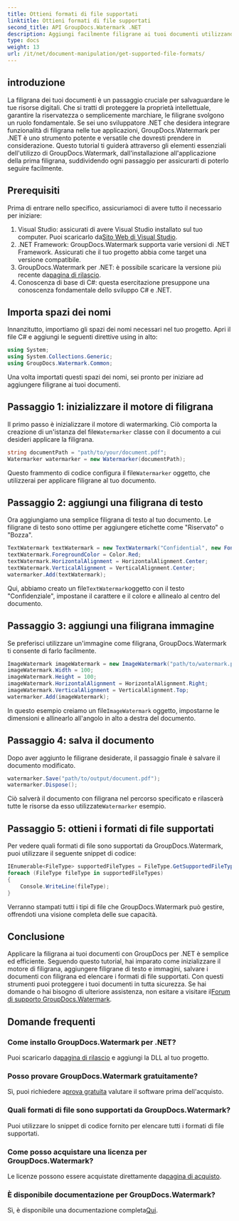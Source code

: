 ```yaml
---
title: Ottieni formati di file supportati
linktitle: Ottieni formati di file supportati
second_title: API GroupDocs.Watermark .NET
description: Aggiungi facilmente filigrane ai tuoi documenti utilizzando GroupDocs.Watermark per .NET. Segui la nostra guida completa passo dopo passo per proteggere le tue risorse digitali.
type: docs
weight: 13
url: /it/net/document-manipulation/get-supported-file-formats/
---
```

## introduzione
La filigrana dei tuoi documenti è un passaggio cruciale per salvaguardare le tue risorse digitali. Che si tratti di proteggere la proprietà intellettuale, garantire la riservatezza o semplicemente marchiare, le filigrane svolgono un ruolo fondamentale. Se sei uno sviluppatore .NET che desidera integrare funzionalità di filigrana nelle tue applicazioni, GroupDocs.Watermark per .NET è uno strumento potente e versatile che dovresti prendere in considerazione. Questo tutorial ti guiderà attraverso gli elementi essenziali dell'utilizzo di GroupDocs.Watermark, dall'installazione all'applicazione della prima filigrana, suddividendo ogni passaggio per assicurarti di poterlo seguire facilmente.
## Prerequisiti
Prima di entrare nello specifico, assicuriamoci di avere tutto il necessario per iniziare:
1.  Visual Studio: assicurati di avere Visual Studio installato sul tuo computer. Puoi scaricarlo da[Sito Web di Visual Studio](https://visualstudio.microsoft.com/).
2. .NET Framework: GroupDocs.Watermark supporta varie versioni di .NET Framework. Assicurati che il tuo progetto abbia come target una versione compatibile.
3. GroupDocs.Watermark per .NET: è possibile scaricare la versione più recente da[pagina di rilascio](https://releases.groupdocs.com/Watermark/net/).
4. Conoscenza di base di C#: questa esercitazione presuppone una conoscenza fondamentale dello sviluppo C# e .NET.
## Importa spazi dei nomi
Innanzitutto, importiamo gli spazi dei nomi necessari nel tuo progetto. Apri il file C# e aggiungi le seguenti direttive using in alto:
```csharp
using System;
using System.Collections.Generic;
using GroupDocs.Watermark.Common;
```
Una volta importati questi spazi dei nomi, sei pronto per iniziare ad aggiungere filigrane ai tuoi documenti.

## Passaggio 1: inizializzare il motore di filigrana
 Il primo passo è inizializzare il motore di watermarking. Ciò comporta la creazione di un'istanza del file`Watermarker` classe con il documento a cui desideri applicare la filigrana.
```csharp
string documentPath = "path/to/your/document.pdf";
Watermarker watermarker = new Watermarker(documentPath);
```
 Questo frammento di codice configura il file`Watermarker` oggetto, che utilizzerai per applicare filigrane al tuo documento.
## Passaggio 2: aggiungi una filigrana di testo
Ora aggiungiamo una semplice filigrana di testo al tuo documento. Le filigrane di testo sono ottime per aggiungere etichette come "Riservato" o "Bozza".
```csharp
TextWatermark textWatermark = new TextWatermark("Confidential", new Font("Arial", 36));
textWatermark.ForegroundColor = Color.Red;
textWatermark.HorizontalAlignment = HorizontalAlignment.Center;
textWatermark.VerticalAlignment = VerticalAlignment.Center;
watermarker.Add(textWatermark);
```
 Qui, abbiamo creato un file`TextWatermark`oggetto con il testo "Confidenziale", impostane il carattere e il colore e allinealo al centro del documento.
## Passaggio 3: aggiungi una filigrana immagine
Se preferisci utilizzare un'immagine come filigrana, GroupDocs.Watermark ti consente di farlo facilmente.
```csharp
ImageWatermark imageWatermark = new ImageWatermark("path/to/watermark.png");
imageWatermark.Width = 100;
imageWatermark.Height = 100;
imageWatermark.HorizontalAlignment = HorizontalAlignment.Right;
imageWatermark.VerticalAlignment = VerticalAlignment.Top;
watermarker.Add(imageWatermark);
```
 In questo esempio creiamo un file`ImageWatermark` oggetto, impostarne le dimensioni e allinearlo all'angolo in alto a destra del documento.
## Passaggio 4: salva il documento
Dopo aver aggiunto le filigrane desiderate, il passaggio finale è salvare il documento modificato.
```csharp
watermarker.Save("path/to/output/document.pdf");
watermarker.Dispose();
```
 Ciò salverà il documento con filigrana nel percorso specificato e rilascerà tutte le risorse da esso utilizzate`Watermarker` esempio.
## Passaggio 5: ottieni i formati di file supportati
Per vedere quali formati di file sono supportati da GroupDocs.Watermark, puoi utilizzare il seguente snippet di codice:
```csharp
IEnumerable<FileType> supportedFileTypes = FileType.GetSupportedFileTypes();
foreach (FileType fileType in supportedFileTypes)
{
    Console.WriteLine(fileType);
}
```
Verranno stampati tutti i tipi di file che GroupDocs.Watermark può gestire, offrendoti una visione completa delle sue capacità.
## Conclusione
Applicare la filigrana ai tuoi documenti con GroupDocs per .NET è semplice ed efficiente. Seguendo questo tutorial, hai imparato come inizializzare il motore di filigrana, aggiungere filigrane di testo e immagini, salvare i documenti con filigrana ed elencare i formati di file supportati. Con questi strumenti puoi proteggere i tuoi documenti in tutta sicurezza.
 Se hai domande o hai bisogno di ulteriore assistenza, non esitare a visitare il[Forum di supporto GroupDocs.Watermark](https://forum.groupdocs.com/c/watermark/19).
## Domande frequenti
### Come installo GroupDocs.Watermark per .NET?
 Puoi scaricarlo da[pagina di rilascio](https://releases.groupdocs.com/Watermark/net/) e aggiungi la DLL al tuo progetto.
### Posso provare GroupDocs.Watermark gratuitamente?
 Sì, puoi richiedere a[prova gratuita](https://releases.groupdocs.com/) valutare il software prima dell'acquisto.
### Quali formati di file sono supportati da GroupDocs.Watermark?
Puoi utilizzare lo snippet di codice fornito per elencare tutti i formati di file supportati.
### Come posso acquistare una licenza per GroupDocs.Watermark?
 Le licenze possono essere acquistate direttamente da[pagina di acquisto](https://purchase.groupdocs.com/buy).
### È disponibile documentazione per GroupDocs.Watermark?
 Sì, è disponibile una documentazione completa[Qui](https://reference.groupdocs.com/Watermark/net/).